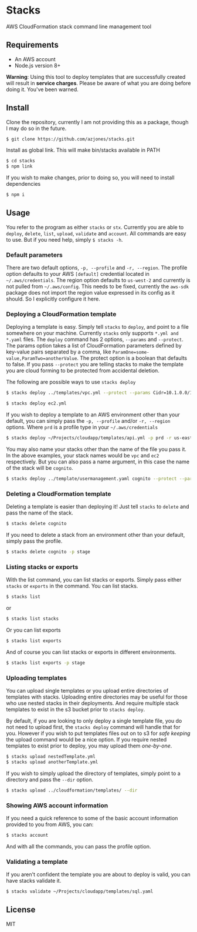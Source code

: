 # Stacks

AWS CloudFormation stack command line management tool

## Requirements

* An AWS account
* Node.js version 8+

**Warning**: Using this tool to deploy templates that are successfully created will result in **service charges**. Please be aware of what you are doing before doing it. You've been warned.

## Install

Clone the repository, currently I am not providing this as a package, though I may do so in the future.

```bash
$ git clone https://github.com/azjones/stacks.git
```

Install as global link. This will make bin/stacks available in PATH

```bash
$ cd stacks
$ npm link
```

If you wish to make changes, prior to doing so, you will need to install dependencies

```bash
$ npm i
```

## Usage

You refer to the program as either `stacks` or `stx`. Currently you are able to `deploy`, `delete`, `list`, `upload`, `validate` and `account`. All commands are easy to use. But if you need help, simply `$ stacks -h`.

### Default parameters

There are two default options, `-p, --profile` and `-r, --region`. The profile option defaults to your AWS `[default]` credential located in `~/.aws/credentials`. The region option defaults to `us-west-2` and currently is not pulled from `~/.aws/config`. This needs to be fixed, currently the `aws-sdk` package does not import the region value expressed in its config as it should. So I explicitly configure it here.

### Deploying a CloudFormation template

Deploying a template is easy. Simply tell `stacks` to `deploy`, and point to a file somewhere on your machine. Currently `stacks` only supports `*.yml and *.yaml` files. The `deploy` command has 2 options, `--params` and `--protect`. The params option takes a list of CloudFormation parameters defined by key-value pairs separated by a comma, like `ParamOne=some-value,ParamTwo=anotherValue`. The protect option is a boolean that defaults to false. If you pass `--protect` you are telling stacks to make the template you are cloud forming to be protected from accidental deletion.

The following are possible ways to use `stacks deploy`

```bash
$ stacks deploy ../templates/vpc.yml --protect --params Cidr=10.1.0.0/16
```

```bash
$ stacks deploy ec2.yml
```

If you wish to deploy a template to an AWS environment other than your default, you can simply pass the `-p, --profile` and/or `-r, --region` options. Where `prd` is a profile type in your `~/.aws/credentials`

```bash
$ stacks deploy ~/Projects/cloudapp/templates/api.yml -p prd -r us-east-1
```

You may also name your stacks other than the name of the file you pass it. In the above examples, your stack names would be `vpc` and `ec2` respectively. But you can also pass a name argument, in this case the name of the stack will be `cognito`.

```bash
$ stacks deploy ../template/usermanagement.yaml cognito --protect --params AuthName=test -p stage
```

### Deleting a CloudFormation template

Deleting a template is easier than deploying it! Just tell `stacks` to `delete` and pass the name of the stack.

```bash
$ stacks delete cognito
```

If you need to delete a stack from an environment other than your default, simply pass the profile.

```bash
$ stacks delete cognito -p stage
```

### Listing stacks or exports

With the list command, you can list stacks or exports. Simply pass either `stacks` or `exports` in the command. You can list stacks.

```bash
$ stacks list
```

or

```bash
$ stacks list stacks
```

Or you can list exports

```bash
$ stacks list exports
```

And of course you can list stacks or exports in different environments.

```bash
$ stacks list exports -p stage
```

### Uploading templates

You can upload single templates or you upload entire directories of templates with stacks. Uploading entire directories may be useful for those who use nested stacks in their deployments. And require multiple stack templates to exist in the s3 bucket prior to `stacks deploy`.

By default, if you are looking to only deploy a single template file, you do not need to upload first, the `stacks deploy` command will handle that for you. However if you wish to put templates files out on to s3 for _safe keeping_ the upload command would be a nice option. If you require nested templates to exist prior to deploy, you may upload them _one-by-one_.

```bash
$ stacks upload nestedTemplate.yml
$ stacks upload anotherTemplate.yml
```

If you wish to simply upload the directory of templates, simply point to a directory and pass the `--dir` option.

```bash
$ stacks upload ../cloudformation/templates/ --dir
```

### Showing AWS account information

If you need a quick reference to some of the basic account information provided to you from AWS, you can:

```bash
$ stacks account
```

And with all the commands, you can pass the profile option.

### Validating a template

If you aren't confident the template you are about to deploy is valid, you can have stacks validate it.

```bash
$ stacks validate ~/Projects/cloudapp/templates/sql.yaml
```

## License

MIT
